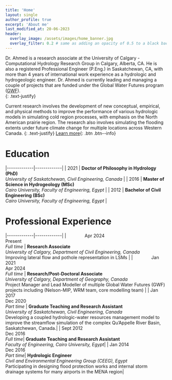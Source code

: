 ```yaml
---
title: 'Home'
layout: single
author_profile: true
excerpt: 'About me'
last_modified_at: 20-06-2023
header:
  overlay_image: /assets/images/home_banner.jpg
  overlay_filter: 0.2 # same as adding an opacity of 0.5 to a black background
---
```


Dr. Ahmed is a research associate at the University of Calgary - Computational Hydrology Research Group in Calgary, Alberta, CA. He is also a registered Professional Engineer (P.Eng.) in Saskatchewan, CA, with more than 4 years of international work experience as a hydrologic and hydrogeologic engineer.
Dr. Ahmed is currently leading and managing a couple of projects that are funded under the Global Water Futures program ([GWF](https://gwf.usask.ca/)).  
{: .text-justify}

Current research involves the development of new conceptual, empirical, and physical methods to improve the performance of various hydrologic models in simulating cold region processes, with emphasis on the North American prairie region. The research also involves simulating the flooding extents under future climate change for multiple locations across Western Canada.
{: .text-justify}
[Learn more](/research){: .btn .btn--info}

# Education

|-------------|-------------|
| 2021 | **Doctor of Philosophy in Hydrology (PhD)** <br/> *University of Saskatchewan, Civil Engineering, Canada* |
| 2016 | **Master of Science in Hydrogeology (MSc)** <br/> *Cairo University, Faculty of Engineering, Egypt* |
| 2012 | **Bachelor of Civil Engineering (BSc)** <br/> *Cairo University, Faculty of Engineering, Egypt* |

# Professional Experience

<!---
Commented section
<img width=80/> is used to set the column width of the table
-->

|-------------|-------------|
| <img width=50/> Apr 2024 <br/> Present <br/>*Full time* | **Research Associate**<br/>*University of Calgary, Department of Civil Engineering, Canada*<br/> Improving lateral flow and pothole representation in LSMs |
| <img width=50/> Jan 2021 <br/> Apr 2024 <br/>*Full time* | **Research/Post-Doctoral Associate**<br/>*University of Calgary, Department of Geography, Canada*<br/>Project Manager and Lead Modeller of multiple Global Water Futures (GWF) projects including (Nelson-MIP, WRM team, core modelling team) |
| Jan 2017<br/>Dec 2020<br/>*Part time* | **Graduate Teaching and Research Assistant**<br/>*University of Saskatchewan, Civil Engineering, Canada*<br/>Developing a coupled hydrologic-water resources management model to improve the streamflow simulation of the complex Qu’Appelle River Basin, Saskatchewan, Canada.|
| Sept 2012<br/>Dec 2016<br/>*Full time*| **Graduate Teaching and Research Assistant**<br/>*Faculty of Engineering, Cairo University, Egypt*|
| Jan 2014<br/>Dec 2016<br/>*Part time*| **Hydrologic Engineer**<br/>*Civil and Environmental Engineering Group (CEEG), Egypt*<br/>Participating in designing flood protection works and internal storm drainage systems for many airports in the MENA region|

<!---
Commented section
[Download CV](/docs/MIsmlAhmed_CV.pdf){: .btn .btn--info}
-->

